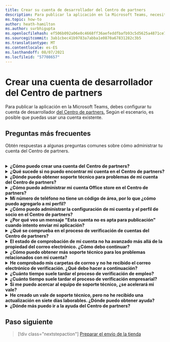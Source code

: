 ```yaml
---
title: Crear su cuenta de desarrollador del Centro de partners
description: Para publicar la aplicación en la Microsoft Teams, necesitas una cuenta de desarrollador del Centro de partners.
ms.topic: how-to
author: heath-hamilton
ms.author: surbhigupta
ms.openlocfilehash: ef506b092a06e0c4668ff36aefeddfbafb93c5d5625a4871ce7082c4c6564fea
ms.sourcegitcommit: 3ab1cbec41b9783a7abba1e0870a67831282c3b5
ms.translationtype: MT
ms.contentlocale: es-ES
ms.lasthandoff: 08/07/2021
ms.locfileid: "57708657"
---
```

# <a name="create-a-partner-center-developer-account"></a>Crear una cuenta de desarrollador del Centro de partners

Para publicar la aplicación en la Microsoft Teams, debes configurar tu cuenta de desarrollador [del Centro de partners.](/office/dev/store/open-a-developer-account) Según el escenario, es posible que puedas usar una cuenta existente.

## <a name="faq"></a>Preguntas más frecuentes

Obtén respuestas a algunas preguntas comunes sobre cómo administrar tu cuenta del Centro de partners.

<br>

<details>

<summary><b>¿Cómo puedo crear una cuenta del Centro de partners?</b></summary>

Puede crear una cuenta del Centro de partners de una de las siguientes maneras:

* Si es nuevo en el Centro de partners y no tiene una cuenta de Microsoft Network, cree una cuenta con la página de inscripción del Centro [de partners.](/office/dev/store/open-a-developer-account#create-an-account-using-the-partner-center-enrollment-page)
* Si ya está inscrito en Microsoft Partner Network, cree una cuenta directamente desde el Centro de partners con las inscripciones [existentes](/office/dev/store/open-a-developer-account#create-an-account-using-an-existing-partner-center-enrollment)del Centro de partners de Microsoft .

<br>

</details>

<details>

<summary><b>¿Qué sucede si no puedo encontrar mi cuenta en el Centro de partners?</b></summary>

Abra un [vale de soporte técnico del Centro de partners](https://partner.microsoft.com/support/v2/?stage=1) y seleccione lo siguiente:

| Menú | Opción |
| -------   | -------  |
|Categoría| Mercado comercial|
| Tema | Preguntas de ayuda y ayuda general de Marketplace |
| Subtópico| Complemento de Office |

<br>

</details>

<details>

<summary><b>¿Dónde puedo obtener soporte técnico para problemas de mi cuenta del Centro de partners?</b></summary>

Visite la [página de soporte técnico de editores](https://aka.ms/marketplacepublishersupport) para buscar el problema. Si las instrucciones no son útiles, cree un vale de soporte [técnico del Centro de partners.](/azure/marketplace/partner-center-portal/support#how-to-open-a-support-ticket)

<br>

</details>

<details>

<summary><b>¿Cómo puedo administrar mi cuenta Office store en el Centro de partners?</b></summary>

Consulta [Administrar tu cuenta a través del Centro de partners](/office/dev/store/manage-account-settings-and-profile) para obtener información.

<br>

</details>

<details>

<summary><b>Mi número de teléfono no tiene un código de área, por lo que ¿cómo puedo agregarlo a mi perfil?</b></summary>

El número de teléfono tiene tres partes: código de país, código de área y número de teléfono. Si el número de teléfono no incluye un código de área, deje el segundo cuadro vacío y complete el tercer cuadro.

<br>

</details>

<details>

<summary><b>¿Cómo puedo administrar la configuración de mi cuenta y el perfil de socio en el Centro de partners?</b></summary>

Consulta [Administrar la configuración de la cuenta y la información de perfil](/windows/uwp/publish/manage-account-settings-and-profile#additional-settings-and-info) para obtener información.

<br>

</details>

<details>

<summary><b>¿Por qué veo un mensaje "Esta cuenta no es apta para publicación" cuando intento enviar mi aplicación?</b></summary>

Ha recibido este mensaje de error porque el [estado de comprobación de la](/partner-center/verification-responses) cuenta está pendiente. Compruebe su estado en el panel del Centro de [partners](https://partner.microsoft.com/dashboard). Seleccione el **icono Configuración** engranaje y elija Configuración del programador > Configuración **> cuenta**.

![Estado de comprobación del Centro de partners](~/assets/images/partner-center-verification-status.png)

<br>

</details>

<details>

<summary><b>¿Qué se comprueba en el proceso de verificación de cuentas del Centro de partners?</b></summary>

Hay tres áreas de verificación, **Propiedad de correo** electrónico, **Empleo** y **Empresa.** Para obtener más información, vea [lo que se comprueba y cómo responder](/partner-center/verification-responses#what-is-verified-and-how-to-respond).

Si eres el contacto principal, el administrador global o el administrador de la cuenta, puedes supervisar el estado de verificación y realizar un seguimiento del progreso en la página de perfil.

Una vez completado el proceso de comprobación, el estado de la inscripción en la página de perfil cambia de *pendiente* a *autorizado.* A continuación, el contacto principal recibe un correo electrónico de Microsoft en unos días laborables.

<br>

</details>

<details>

<summary><b>El estado de comprobación de mi cuenta no ha avanzado más allá de la propiedad del correo electrónico. ¿Cómo debo continuar?</b></summary>

Durante el proceso **de comprobación de** propiedad de correo electrónico, se envía un correo electrónico de verificación al contacto principal. Compruebe en la bandeja de entrada de su contacto principal un correo electrónico de **maccount@microsoft.com** con la línea de asunto Acción **necesaria: Compruebe** su cuenta de correo electrónico con Microsoft y complete el proceso de verificación de correo electrónico. El correo electrónico de verificación se envía a la dirección que aparece en la configuración de la cuenta del Centro de partners.

Recuerde lo siguiente sobre el proceso de verificación de correo electrónico:

* El vínculo de verificación de correo electrónico solo es válido durante siete días.
* Para solicitar que se vuelva a enviar el correo electrónico, visite la página de perfil de socio y seleccione el vínculo Volver a enviar correo electrónico **de verificación.**
* Para asegurarse de recibir el correo electrónico, la lista **segura microsoft.com** como un dominio seguro y comprobar las carpetas de correo no deseado.

<br>

</details>

<details>

<summary><b>¿Cómo puedo obtener más soporte técnico para los problemas relacionados con mi cuenta?</b></summary>

Para [obtener información, consulte el soporte técnico del programa De Marketplace](/azure/marketplace/partner-center-portal/support) comercial en el Centro de partners.

<br>

</details>

<details>

<summary><b>He comprobado mis carpetas de correo y no he recibido el correo electrónico de verificación. ¿Qué debo hacer a continuación?</b></summary>

Pruebe a hacer lo siguiente:

* Compruebe la carpeta de correo no deseado o correo no deseado.
* Borra la caché del explorador, ve al panel de la cuenta del Centro de partners y selecciona **Reenviar correo electrónico de verificación.**
* Intente obtener acceso al vínculo Volver a **enviar correo** electrónico de verificación desde un explorador diferente.
* Trabaje con su departamento de TI para asegurarse de que el servidor de correo electrónico no bloquee los correos electrónicos de verificación.
* Ajuste el filtro de correo no deseado del servidor para permitir o lista segura todos los correos electrónicos de **maccount@microsoft.com**.

<br>

</details>

<details>

<summary><b>¿Cuánto tiempo suele tardar el proceso de verificación de empleo?</b></summary>

Si todos los detalles enviados son correctos, el proceso de verificación de empleo tarda aproximadamente dos horas en completarse.

<br>

</details>

<details>

<summary><b>¿Cuánto tiempo suele tardar el proceso de verificación empresarial?</b></summary>

Si se envían todos los documentos necesarios, la comprobación empresarial tarda de uno a dos días laborables en completarse.

<br>

</details>

<details>

<summary><b>Si me puedo acercar al equipo de soporte técnico, ¿se acelerará mi vale?</b></summary>

Los vales de soporte técnico se resuelven en una semana. Compruebe si hay actualizaciones enviadas al correo electrónico que proporcionó al crear el vale de soporte técnico.

<br>

</details>

<details>

<summary><b>He creado un vale de soporte técnico, pero no he recibido una actualización en siete días laborables. ¿Dónde puedo obtener ayuda?</b></summary>

Envíe un correo electrónico <a href="mailto:teamsubm@microsoft.com">a teamsubm@microsoft.com</a> con los siguientes detalles:

* **Línea de asunto**: Problema de cuenta del Centro de partners para *<your app name>* .
* **Cuerpo del correo** electrónico :
    * Número de vale de soporte técnico.
    * Su identificador de vendedor.
    * Captura de pantalla del problema (si es posible).

<br>

</details>

<details>

<summary><b>¿Dónde más puedo ir a la ayuda del Centro de partners?</b></summary>

Los siguientes recursos también pueden ayudar:

* [Microsoft 365 preguntas más frecuentes sobre el envío de aplicaciones.](/office/dev/store/appsource-submission-faq)
* [Documentación del mercado comercial](/azure/marketplace/).

<br>

</details>

## <a name="next-step"></a>Paso siguiente

> [!div class="nextstepaction"]
> [Preparar el envío de la tienda](~/concepts/deploy-and-publish/appsource/prepare/submission-checklist.md)
